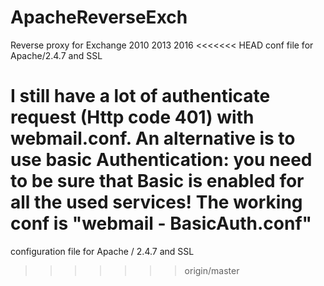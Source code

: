 # ApacheReverseExch
Reverse proxy for Exchange 2010 2013 2016 
<<<<<<< HEAD
conf file for Apache/2.4.7 and SSL

I still have a lot of authenticate request (Http code 401) with webmail.conf.
An alternative is to use basic Authentication: you need to be sure that Basic is enabled for all the used services! The working conf is "webmail - BasicAuth.conf"
=======
configuration file for Apache / 2.4.7 and SSL
>>>>>>> origin/master
